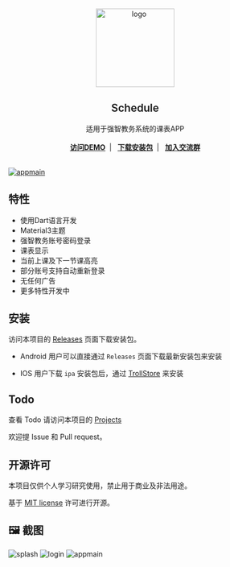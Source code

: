 <br/>

<p align="center">
    <a href="https://github.com/YiQiuYes/schedule" target="blank">
    <img src="assets/images/logo.png" alt="logo" width="156" height="156">
    </a>
    <h2 align="center" style="font-weight: 600">Schedule</h2>

  <p align="center">
    适用于强智教务系统的课表APP
    <br />
    <br />
    <a href="https://github.com/YiQiuYes/schedule" target="blank"><strong>访问DEMO</strong></a>&nbsp;&nbsp;|&nbsp;&nbsp;
    <a href="#section1" target="blank"><strong>下载安装包</strong></a>&nbsp;&nbsp;|&nbsp;&nbsp;
    <a href="https://github.com/YiQiuYes/schedule" target="blank"><strong>加入交流群</strong></a>
    <br />
    <br />
  </p>

[![appmain][appmain-screenshot]](https://github.com/YiQiuYes/schedule)

## 特性

- 使用Dart语言开发
- Material3主题
- 强智教务账号密码登录
- 课表显示
- 当前上课及下一节课高亮
- 部分账号支持自动重新登录
- 无任何广告
- 更多特性开发中

<a id="section1"></a>

## 安装

访问本项目的 [Releases](https://github.com/YiQiuYes/schedule/releases)
页面下载安装包。

- Android 用户可以直接通过 `Releases` 页面下载最新安装包来安装

- IOS 用户下载 `ipa` 安装包后，通过 [TrollStore](https://github.com/opa334/TrollStore) 来安装

## Todo

查看 Todo 请访问本项目的 [Projects](https://github.com/users/YiQiuYes/projects/1)

欢迎提 Issue 和 Pull request。

## 开源许可

本项目仅供个人学习研究使用，禁止用于商业及非法用途。

基于 [MIT license](https://opensource.org/licenses/MIT) 许可进行开源。

## 🖼️ 截图

![splash][splash-screenshot]
![login][login-screenshot]
![appmain][appmain-screenshot]

<!-- MARKDOWN LINKS & IMAGES -->
<!-- https://www.markdownguide.org/basic-syntax/#reference-style-links -->

[splash-screenshot]: assets/images/splash-screenshot.png
[login-screenshot]: assets/images/appmain-screenshot.png
[appmain-screenshot]: assets/images/appmain-screenshot.png
